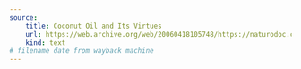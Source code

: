 ```yaml
---
source:
    title: Coconut Oil and Its Virtues
    url: https://web.archive.org/web/20060418105748/https://naturodoc.com/library/nutrition/coconut_oil.htm
    kind: text
# filename date from wayback machine
---
```

